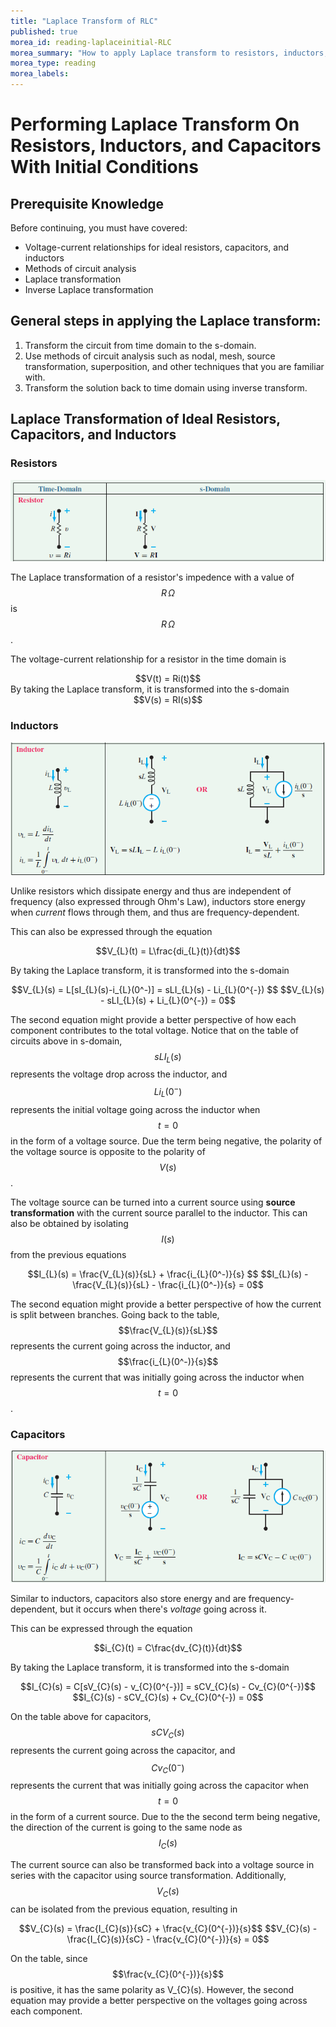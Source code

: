 ```yaml
---
title: "Laplace Transform of RLC"
published: true
morea_id: reading-laplaceinitial-RLC
morea_summary: "How to apply Laplace transform to resistors, inductors, and capacitors with initial conditions"
morea_type: reading
morea_labels:
---
```


# Performing Laplace Transform On Resistors, Inductors, and Capacitors With Initial Conditions

## Prerequisite Knowledge
Before continuing, you must have covered:  
* Voltage-current relationships for ideal resistors, capacitors, and inductors  
* Methods of circuit analysis  
* Laplace transformation  
* Inverse Laplace transformation  

## General steps in applying the Laplace transform:
1. Transform the circuit from time domain to the s-domain.
2. Use methods of circuit analysis such as nodal, mesh, source transformation, superposition, and other techniques that you are familiar with.
3. Transform the solution back to time domain using inverse transform.  

## Laplace Transformation of Ideal Resistors, Capacitors, and Inductors  
### Resistors  
<center><img src="timetos-domainvisual-resistor.png" alt="centered image"> </center>  
  
The Laplace transformation of a resistor's impedence with a value of $$R\, \Omega$$ is $$R\, \Omega$$.
   
The voltage-current relationship for a resistor in the time domain is  
<div align="center"> $$V(t) = Ri(t)$$  </div>  
By taking the Laplace transform, it is transformed into the s-domain
<div align="center"> $$V(s) = RI(s)$$ </div>  

### Inductors  
<center><img src="timetos-domainvisual-inductor.png" alt="centered image"> </center>  
  
Unlike resistors which dissipate energy and thus are independent of frequency (also expressed through Ohm's Law), inductors store energy when *current* flows through them, and thus are frequency-dependent.
  
This can also be expressed through the equation
<div align="center"> $$V_{L}(t) = L\frac{di_{L}(t)}{dt}$$ </div>
  
By taking the Laplace transform, it is transformed into the s-domain
<div align="center"> $$V_{L}(s) = L[sI_{L}(s)-i_{L}(0^-)] = sLI_{L}(s) - Li_{L}(0^{-}) $$  
$$V_{L}(s) - sLI_{L}(s) + Li_{L}(0^{-}) = 0$$ </div>
  
The second equation might provide a better perspective of how each component contributes to the total voltage. Notice that on the table of circuits above in s-domain, $$sLI_{L}(s)$$ represents the voltage drop across the inductor, and $$Li_{L}(0^{-})$$ represents the initial voltage going across the inductor when $$t=0$$ in the form of a voltage source. Due the term being negative, the polarity of the voltage source is opposite to the polarity of $$V(s)$$.
  
The voltage source can be turned into a current source using **source transformation** with the current source parallel to the inductor. This can also be obtained by isolating $$I(s)$$ from the previous equations  
<div align="center"> $$I_{L}(s) = \frac{V_{L}(s)}{sL} + \frac{i_{L}(0^-)}{s} $$  
$$I_{L}(s) - \frac{V_{L}(s)}{sL} - \frac{i_{L}(0^-)}{s} = 0$$ </div>
  
The second equation might provide a better perspective of how the current is split between branches. Going back to the table, $$\frac{V_{L}(s)}{sL}$$ represents the current going across the inductor, and $$\frac{i_{L}(0^-)}{s}$$ represents the current that was initially going across the inductor when $$t=0$$.
  
### Capacitors  
<center><img src="timetos-domainvisual-capacitor.png" alt="centered image"> </center>  
  
Similar to inductors, capacitors also store energy and are frequency-dependent, but it occurs when there's *voltage* going across it.
  
This can be expressed through the equation  
<div align="center"> $$i_{C}(t) = C\frac{dv_{C}(t)}{dt}$$ </div>
  
By taking the Laplace transform, it is transformed into the s-domain  
<div align="center"> $$I_{C}(s) = C[sV_{C}(s) - v_{C}(0^{-})] = sCV_{C}(s) - Cv_{C}(0^{-})$$  
$$I_{C}(s) - sCV_{C}(s) + Cv_{C}(0^{-}) = 0$$</div>
  
On the table above for capacitors, $$sCV_{C}(s)$$ represents the current going across the capacitor, and $$Cv_{C}(0^{-})$$ represents the current that was initially going across the capacitor when $$t=0$$ in the form of a current source. Due to the the second term being negative, the direction of the current is going to the same node as $$I_{C}(s)$$
  
The current source can also be transformed back into a voltage source in series with the capacitor using source transformation. Additionally, $$V_{C}(s)$$ can be isolated from the previous equation, resulting in  
<div align="center"> $$V_{C}(s) = \frac{I_{C}(s)}{sC} + \frac{v_{C}(0^{-})}{s}$$  
$$V_{C}(s) - \frac{I_{C}(s)}{sC} - \frac{v_{C}(0^{-})}{s} = 0$$</div>
  
On the table, since $$\frac{v_{C}(0^{-})}{s}$$ is positive, it has the same polarity as V_{C}(s). However, the second equation may provide a better perspective on the voltages going across each component.
<!-- $$
\mathscr{L}\{f(t)\}=\int_{t=0}^{\infty}f(t)e^{-st}dt
$$ -->